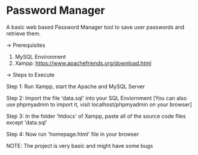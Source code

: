 # Password Manager
A basic web based Password Manager tool to save user passwords and retrieve them. 


-> Prerequisites 
1. MySQL Environment 
2. Xampp: https://www.apachefriends.org/download.html


-> Steps to Execute 

Step 1: Run Xampp, start the Apache and MySQL Server

Step 2: Import the file 'data.sql' into your SQL Enviornment [You can also use phpmyadmin to import it, visit localhost/phpmyadmin on your browser] 

Step 3: In the folder 'htdocs' of Xampp, paste all of the source code files except 'data.sql' 

Step 4: Now run 'homepage.html' file in your browser


NOTE: The project is very basic and might have some bugs

